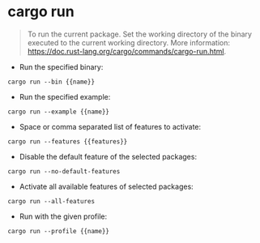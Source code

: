 # cargo run

> To run the current package.
> Set the working directory of the binary executed to the current working directory.
> More information: <https://doc.rust-lang.org/cargo/commands/cargo-run.html>.

- Run the specified binary:

`cargo run --bin {{name}}`

- Run the specified example:

`cargo run --example {{name}}`

- Space or comma separated list of features to activate:

`cargo run --features {{features}}`

- Disable the default feature of the selected packages:

`cargo run --no-default-features`

- Activate all available features of selected packages:

`cargo run --all-features`

- Run with the given profile:

`cargo run --profile {{name}}`
